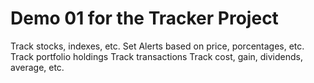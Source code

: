 # Demo 01 for the Tracker Project

Track stocks, indexes, etc. 
Set Alerts based on price, porcentages, etc.
Track portfolio holdings
Track transactions 
Track cost, gain, dividends, average, etc.
